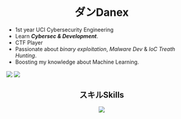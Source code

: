 <h1 align="center">ダンDanex</h1>

- 1st year UCI Cybersecurity Engineering
- Learn ***Cybersec & Development***.
- CTF Player
- Passionate about *binary exploitation*, *Malware Dev* & *IoC Treath Hunting*.
- Boosting my knowledge about Machine Learning.

<a>
  <img align="center" src="https://github-readme-stats.vercel.app/api?username=D4nex&show_icons=true&theme=discord_old_blurple" />
</a>

<a>
  <img align="center" src="https://github-readme-stats.vercel.app/api/top-langs/?username=D4nex&hide_progress=true&show_icons=true&theme=discord_old_blurple" />
</a>

<h2 align="center">スキルSkills</h2>

<p align="center">
  <a href="https://skillicons.dev">
    <img src="https://skillicons.dev/icons?i=python,c,go,rust,pytorch,sklearn,tensorflow,opencv&perline=4" />
  </a>
</p>
